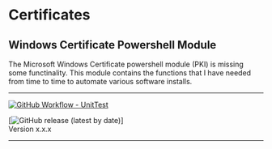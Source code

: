# Certificates

## Windows Certificate Powershell Module

The Microsoft Windows Certificate powershell module (PKI) is missing some functinality.  This module contains the functions that I have needed from time to time to automate various software installs.

---

[![GitHub Workflow - UnitTest](https://github.com/jeffbuenting/Certificates/workflows/UnitTest/badge.svg)](https://github.com/jeffbuenting/Certificates/actions?workflow='UnitTest')
<!-- [![GitHub release (latest by date)](https://img.shields.io/github/v/release/jeffbuenting/Certificates)](x.x.x) -->
[![GitHub release (latest by date)](x.x.x)]   
Version x.x.x

---



